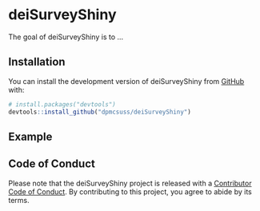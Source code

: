 
# deiSurveyShiny

<!-- badges: start -->
<!-- badges: end -->

The goal of deiSurveyShiny is to …

## Installation

You can install the development version of deiSurveyShiny from
[GitHub](https://github.com/) with:

``` r
# install.packages("devtools")
devtools::install_github("dpmcsuss/deiSurveyShiny")
```

## Example

## Code of Conduct

Please note that the deiSurveyShiny project is released with a
[Contributor Code of
Conduct](https://contributor-covenant.org/version/2/0/CODE_OF_CONDUCT.html).
By contributing to this project, you agree to abide by its terms.
